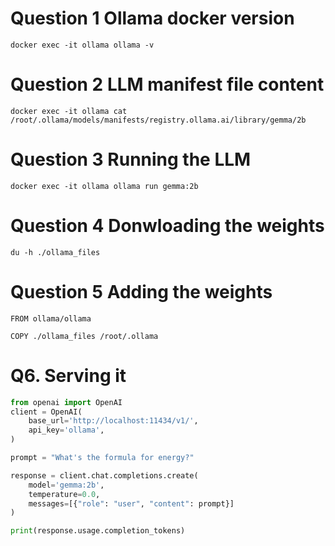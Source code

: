 # Question 1 Ollama docker version

```
docker exec -it ollama ollama -v
```

# Question 2 LLM manifest file content

```
docker exec -it ollama cat /root/.ollama/models/manifests/registry.ollama.ai/library/gemma/2b
```

# Question 3 Running the LLM

```
docker exec -it ollama ollama run gemma:2b
```

# Question 4 Donwloading the weights

```
du -h ./ollama_files
```

# Question 5 Adding the weights

```
FROM ollama/ollama

COPY ./ollama_files /root/.ollama
```

# Q6. Serving it

```python
from openai import OpenAI
client = OpenAI(
    base_url='http://localhost:11434/v1/',
    api_key='ollama',
)

prompt = "What's the formula for energy?"

response = client.chat.completions.create(
    model='gemma:2b',
    temperature=0.0,
    messages=[{"role": "user", "content": prompt}]
)

print(response.usage.completion_tokens)
```
